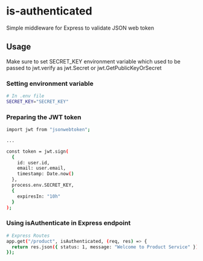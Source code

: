 # is-authenticated

Simple middleware for Express to validate JSON web token

## Usage

Make sure to set SECRET_KEY environment variable which used to be passed to
jwt.verify as jwt.Secret or jwt.GetPublicKeyOrSecret

### Setting environment variable

```sh
# In .env file
SECRET_KEY="SECRET_KEY"

```

### Preparing the JWT token

```sh
import jwt from "jsonwebtoken";

...

const token = jwt.sign(
  {
    id: user.id,
    email: user.email,
    timestamp: Date.now()
  },
  process.env.SECRET_KEY,
  {
    expiresIn: "10h"
  }
);
```

### Using isAuthenticate in Express endpoint

```sh
# Express Routes
app.get("/product", isAuthenticated, (req, res) => {
  return res.json({ status: 1, message: "Welcome to Product Service" });
});

```
